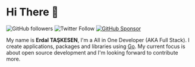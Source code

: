 # Hi There 👋

![GitHub followers](https://img.shields.io/github/followers/erdaltsksn?label=Follow%20%40erdaltsksn&style=for-the-badge)
![Twitter Follow](https://img.shields.io/twitter/follow/erdaltsksn?style=for-the-badge)
[![GitHub Sponsor](https://img.shields.io/badge/SUPPORT%20AT-GITHUB-blue?style=for-the-badge)](https://github.com/sponsors/erdaltsksn)

My name is **Erdal TAŞKESEN**, I'm a All in One Developer (AKA Full Stack). I
create applications, packages and libraries using [Go](https://github.com/golang/go).
My current focus is about open source development and I'm looking forward to
contribute more.
